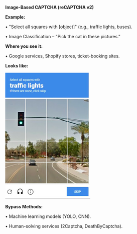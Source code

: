 **Image-Based CAPTCHA (reCAPTCHA v2)**

**Example:**

  • "Select all squares with [object]" (e.g., traffic lights, buses).

  • Image Classification – "Pick the cat in these pictures."
  
**Where you see it:**

  • Google services, Shopify stores, ticket-booking sites.
  
    
 **Looks like:**
 
![Captcha Sample](./image-based.png)


**Bypass Methods:**

• Machine learning models (YOLO, CNN).

• Human-solving services (2Captcha, DeathByCaptcha).

